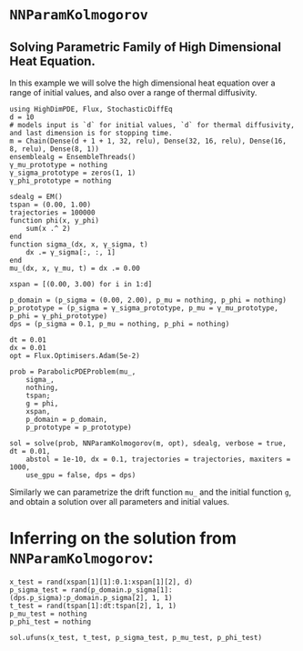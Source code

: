 # `NNParamKolmogorov`

## Solving Parametric Family of High Dimensional Heat Equation.

In this example we will solve the high dimensional heat equation over a range of initial values, and also over a range of thermal diffusivity.

```@example nnparamkolmogorov
using HighDimPDE, Flux, StochasticDiffEq
d = 10
# models input is `d` for initial values, `d` for thermal diffusivity, and last dimension is for stopping time.
m = Chain(Dense(d + 1 + 1, 32, relu), Dense(32, 16, relu), Dense(16, 8, relu), Dense(8, 1))
ensemblealg = EnsembleThreads()
γ_mu_prototype = nothing
γ_sigma_prototype = zeros(1, 1)
γ_phi_prototype = nothing

sdealg = EM()
tspan = (0.00, 1.00)
trajectories = 100000
function phi(x, y_phi)
    sum(x .^ 2)
end
function sigma_(dx, x, γ_sigma, t)
    dx .= γ_sigma[:, :, 1]
end
mu_(dx, x, γ_mu, t) = dx .= 0.00

xspan = [(0.00, 3.00) for i in 1:d]

p_domain = (p_sigma = (0.00, 2.00), p_mu = nothing, p_phi = nothing)
p_prototype = (p_sigma = γ_sigma_prototype, p_mu = γ_mu_prototype, p_phi = γ_phi_prototype)
dps = (p_sigma = 0.1, p_mu = nothing, p_phi = nothing)

dt = 0.01
dx = 0.01
opt = Flux.Optimisers.Adam(5e-2)

prob = ParabolicPDEProblem(mu_,
    sigma_,
    nothing,
    tspan;
    g = phi,
    xspan,
    p_domain = p_domain,
    p_prototype = p_prototype)

sol = solve(prob, NNParamKolmogorov(m, opt), sdealg, verbose = true, dt = 0.01,
    abstol = 1e-10, dx = 0.1, trajectories = trajectories, maxiters = 1000,
    use_gpu = false, dps = dps)
```

Similarly we can parametrize the drift function `mu_` and the initial function `g`, and obtain a solution over all parameters and initial values.

# Inferring on the solution from `NNParamKolmogorov`:

```@example nnparamkolmogorov
x_test = rand(xspan[1][1]:0.1:xspan[1][2], d)
p_sigma_test = rand(p_domain.p_sigma[1]:(dps.p_sigma):p_domain.p_sigma[2], 1, 1)
t_test = rand(tspan[1]:dt:tspan[2], 1, 1)
p_mu_test = nothing
p_phi_test = nothing
```

```@example nnparamkolmogorov
sol.ufuns(x_test, t_test, p_sigma_test, p_mu_test, p_phi_test)
```
